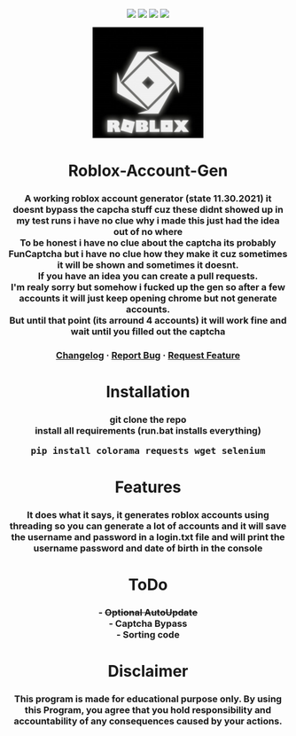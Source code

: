 <!-- ### Roblox-Account-Gen -->
<!-- ![Views](https://komarev.com/ghpvc/?username=RobloxAccountGen&label=Views&style=flat-square) -->

<p class="infos" align="center">
  <img src="https://img.shields.io/github/contributors/TerrificTable/Roblox-Account-Gen.svg?style=for-the-badge"/>
  <img src="https://img.shields.io/github/forks/TerrificTable/Roblox-Account-Gen.svg?style=for-the-badge"/>
  <img src="https://img.shields.io/github/stars/TerrificTable/Roblox-Account-Gen.svg?style=for-the-badge"/>
  <img src="https://img.shields.io/github/issues/TerrificTable/Roblox-Account-Gen.svg?style=for-the-badge"/>
  <!-- <img src="https://img.shields.io/github/license/TerrificTable/Roblox-Account-Gen.svg?style=for-the-badge"/> -->
</p>

<div align="center">
    <p align="center">
        <img src="./assets/icon.png" style="width:200px;" alt="Logo"/>
    </p>
    <div class="text" align="center">
        <h1>Roblox-Account-Gen</h>
        <h3>A working roblox account generator (state 11.30.2021) it doesnt bypass the capcha stuff cuz these didnt showed up in<br>
            my test runs
            i have no clue why i made this just had the idea out of no where<br>
            To be honest i have no clue about the captcha its probably FunCaptcha but i have no clue how they make it cuz sometimes it will be shown and sometimes it doesnt.<br>
            If you have an idea you can create a pull requests.<br>
            I'm realy sorry but somehow i fucked up the gen so after a few accounts it will just keep opening chrome but not generate accounts.<br>
            But until that point (its arround 4 accounts) it will work fine and wait until you filled out the captcha
    </div>
    <div class="links" align="center">
        <h3>
            <a href="https://github.com/TerrificTable/Roblox-Account-Gen/blob/main/Changelog.txt">Changelog</a>
            ·
            <a href="https://github.com/TerrificTable/Roblox-Account-Gen/issues">Report Bug</a>
            ·
            <a href="https://github.com/TerrificTable/Roblox-Account-Gen/issues">Request Feature</a>
    </div>
  </h3>
</div>

<div align="center">
    <div class="Text" align="center">
        <h1>Installation</h>
        <h3>git clone the repo<br>
        install all requirements (run.bat installs everything)<br>
        <pre>pip install colorama requests wget selenium</pre>
    </div>
</div>

<div align="center">
    <div class="Text" align="center">
        <h1>Features</h>
        <h3>It does what it says, it generates roblox accounts using threading so you can generate a lot of accounts and it will save the username and password in a login.txt file and will print the username password and date of birth in the console</h3>
    </div>
</div>

<div align="center">
    <div class="Text" align="center">
        <h1>ToDo</h>
        <h3>- <s>Optional AutoUpdate</s><br>
            - Captcha Bypass<br>
            - Sorting code</h3>
    </div>
</div>

<div align="center">
    <div class="Text" align="center">
        <h1>Disclaimer</h>
        <h3>This program is made for educational purpose only.
        By using this Program, you agree that you hold responsibility and accountability of any consequences caused by your actions.</h3>
    </div>
</div>
